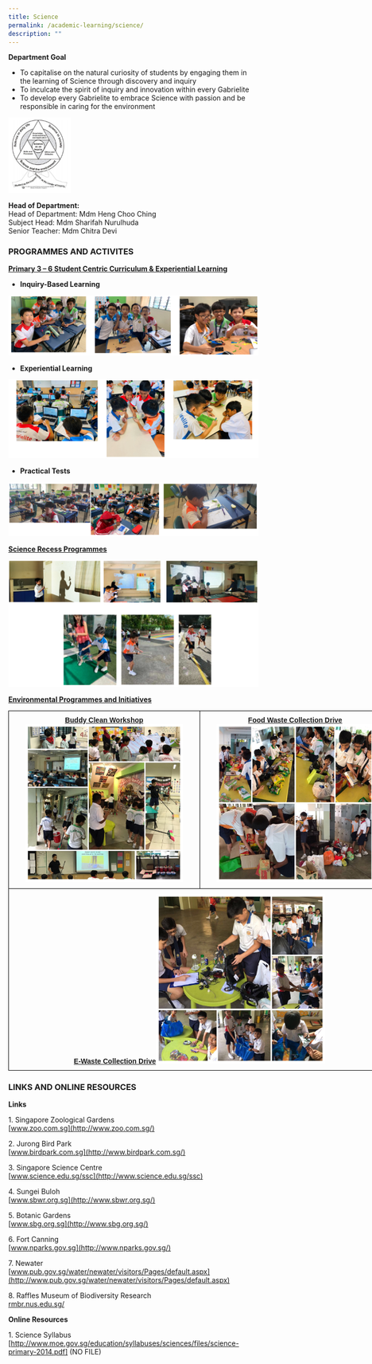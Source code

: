 ```yaml
---
title: Science
permalink: /academic-learning/science/
description: ""
---
```

**Department Goal**
* To capitalise on the natural curiosity of students by engaging them in the learning of Science through discovery and inquiry
* To inculcate the spirit of inquiry and innovation within every Gabrielite
* To develop every Gabrielite to embrace Science with passion and be responsible in caring for the environment

<img src="/images/ScienceDepartmentGoal.jpeg" 
     style="width:25%">

 
**Head of Department:**    
Head of Department: Mdm Heng Choo Ching   
Subject Head: Mdm Sharifah Nurulhuda   
Senior Teacher: Mdm Chitra Devi   


### PROGRAMMES AND ACTIVITES 
<u>**Primary 3 – 6 Student Centric Curriculum & Experiential Learning**</u>

* **Inquiry-Based Learning**

![](/images/sci1.png)

* **Experiential Learning**

![](/images/sci2.png)

* **Practical Tests**

![](/images/sci3.png)

<u>**Science Recess Programmes**</u>

![](/images/sci4.png)


<u>**Environmental Programmes and Initiatives**</u>

<style type="text/css">
.tg  {border-collapse:collapse;border-spacing:0;margin:0px auto;}
.tg td{border-color:black;border-style:solid;border-width:1px;font-family:Arial, sans-serif;font-size:14px;
  overflow:hidden;padding:10px 5px;word-break:normal;}
.tg th{border-color:black;border-style:solid;border-width:1px;font-family:Arial, sans-serif;font-size:14px;
  font-weight:normal;overflow:hidden;padding:10px 5px;word-break:normal;}
.tg .tg-nrix{text-align:center;vertical-align:middle}
</style>
<table class="tg" style="undefined;table-layout: fixed; width: 770px">
<colgroup>
<col style="width: 385px">
<col style="width: 385px">
</colgroup>
<tbody>
  <tr>
    <td class="tg-nrix"><span style="font-weight:bold;font-style:normal;text-decoration:underline">Buddy Clean Workshop</span><img src="/images/bcw.jpeg" 
     style="width:85%"></td>
    <td class="tg-nrix"><span style="font-weight:bold;font-style:normal;text-decoration:underline">Food Waste Collection Drive</span><img src="/images/fwcd.jpeg" 
     style="width:85%"></td>
  </tr>
  <tr>
    <td class="tg-nrix" colspan="2"><span style="font-weight:bold;font-style:normal;text-decoration:underline">E-Waste Collection Drive</span><img src="/images/ewcd.jpeg" 
     style="width:45%"></td>
  </tr>
</tbody>
</table>


### LINKS AND ONLINE RESOURCES 
**Links**

1. Singapore Zoological Gardens  
[www.zoo.com.sg](http://www.zoo.com.sg/)

2. Jurong Bird Park  
[www.birdpark.com.sg](http://www.birdpark.com.sg/)

3. Singapore Science Centre  
[www.science.edu.sg/ssc](http://www.science.edu.sg/ssc)

4. Sungei Buloh  
[www.sbwr.org.sg](http://www.sbwr.org.sg/)

5. Botanic Gardens  
[www.sbg.org.sg](http://www.sbg.org.sg/)

6. Fort Canning  
[www.nparks.gov.sg](http://www.nparks.gov.sg/)

7. Newater  
[www.pub.gov.sg/water/newater/visitors/Pages/default.aspx](http://www.pub.gov.sg/water/newater/visitors/Pages/default.aspx)

8. Raffles Museum of Biodiversity Research  
[rmbr.nus.edu.sg/](http://rmbr.nus.edu.sg/)

**Online Resources**

1. Science Syllabus  
[http://www.moe.gov.sg/education/syllabuses/sciences/files/science-primary-2014.pdf] 
(NO FILE)